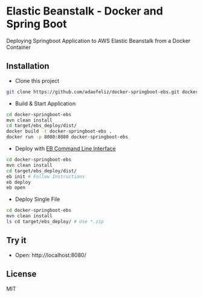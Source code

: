 Elastic Beanstalk - Docker and Spring Boot
========================
Deploying Springboot Application to AWS Elastic Beanstalk from a Docker Container

Installation
--------------
* Clone this project
```sh
git clone https://github.com/adaofeliz/docker-springboot-ebs.git docker-springboot-ebs
```

* Build & Start Application
```sh
cd docker-springboot-ebs
mvn clean install
cd target/ebs_deploy/dist/
docker build -t docker-springboot-ebs .
docker run -p 8080:8080 docker-springboot-ebs
```

* Deploy with [EB Command Line Interface]
```sh
cd docker-springboot-ebs
mvn clean install
cd target/ebs_deploy/dist/
eb init # Follow Instructions
eb deploy
eb open
```

* Deploy Single File
```sh
cd docker-springboot-ebs
mvn clean install
ls cd target/ebs_deploy/ # Use *.zip 
```

Try it
--------------
- Open: http://localhost:8080/

License
--------------
MIT

[EB Command Line Interface]:http://docs.aws.amazon.com/elasticbeanstalk/latest/dg/command-reference-eb.html
